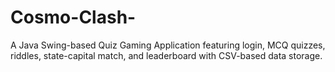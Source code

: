 # Cosmo-Clash-
A Java Swing-based Quiz Gaming Application featuring login, MCQ quizzes, riddles, state-capital match, and leaderboard with CSV-based data storage.
